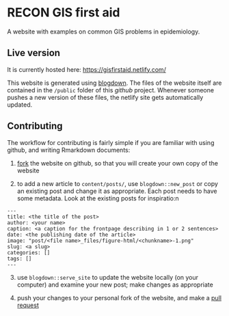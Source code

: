 # RECON GIS first aid

A website with examples on common GIS problems in epidemiology.


## Live version
It is currently hosted here: https://gisfirstaid.netlify.com/

This website is generated using
[blogdown](https://bookdown.org/yihui/blogdown/). The files of the website
itself are contained in the `/public` folder of this *github* project. Whenever
someone pushes a new version of these files, the netlify site gets automatically
updated.


## Contributing

The workflow for contributing is fairly simple if you are familiar with using github, and writing Rmarkdown documents:

1. [fork](https://github.com/reconhub/gisfirstaid#fork-destination-box) the website on github, so that you will create your own copy of the website

2. to add a new article to `content/posts/`, use `blogdown::new_post` or copy an existing post and change it as appropriate. Each post needs to have some metadata. Look at the existing posts for inspiratio:n
```
---
title: <the title of the post>
author: <your name>
caption: <a caption for the frontpage describing in 1 or 2 sentences>
date: <the publishing date of the article>
image: "post/<file name>_files/figure-html/<chunkname>-1.png"
slug: <a slug>
categories: []
tags: []
---
```

3. use `blogdown::serve_site` to update the website locally (on your computer)
and examine your new post; make changes as appropriate

4. push your changes to your personal fork of the website, and make a [pull request](https://github.com/reconhub/gisfirstaid/pulls)

